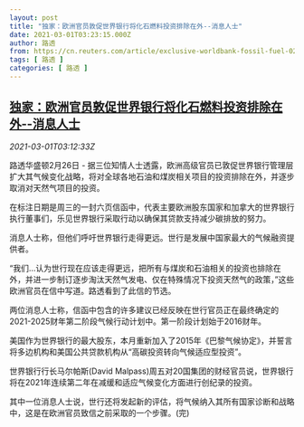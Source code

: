 ```yaml
---
layout: post
title: "独家：欧洲官员敦促世界银行将化石燃料投资排除在外--消息人士"
date: 2021-03-01T03:23:15.000Z
author: 路透
from: https://cn.reuters.com/article/exclusive-worldbank-fossil-fuel-0226-fri-idCNKCS2AT13Q
tags: [ 路透 ]
categories: [ 路透 ]
---
```

<!--1614568995000-->
[独家：欧洲官员敦促世界银行将化石燃料投资排除在外--消息人士](https://cn.reuters.com/article/exclusive-worldbank-fossil-fuel-0226-fri-idCNKCS2AT13Q)
------

<div>
<div><i>2021-03-01T03:12:33Z</i></div><p>路透华盛顿2月26日 - 据三位知情人士透露，欧洲高级官员已敦促世界银行管理层扩大其气候变化战略，将对全球各地石油和煤炭相关项目的投资排除在外，并逐步取消对天然气项目的投资。</p><p>在标注日期是周三的一封六页信函中，代表主要欧洲股东国家和加拿大的世界银行执行董事们，乐见世界银行采取行动以确保其贷款支持减少碳排放的努力。</p><p>消息人士称，但他们呼吁世界银行走得更远。世行是发展中国家最大的气候融资提供者。</p><p>“我们…认为世行现在应该走得更远，把所有与煤炭和石油相关的投资也排除在外，并进一步制订逐步淘汰天然气发电、仅在特殊情况下投资天然气的政策，”这些欧洲官员在信中写道。路透看到了此信的节选。</p><p>两位消息人士称，信函中包含的许多建议已经反映在世行官员正在最终确定的2021-2025财年第二阶段气候行动计划中。第一阶段计划始于2016财年。</p><p>美国作为世界银行的最大股东，本月重新加入了2015年《巴黎气候协定》，并誓言将多边机构和美国公共贷款机构从“高碳投资转向气候适应型投资”。</p><p>世界银行行长马尔帕斯(David Malpass)周五对20国集团的财经官员说，世界银行将在2021年连续第二年在减缓和适应气候变化方面进行创纪录的投资。</p><p>其中一位消息人士说，世行还将发起新的评估，将气候纳入其所有国家诊断和战略中，这是在欧洲官员致信之前采取的一个步骤。(完)</p>
</div>
